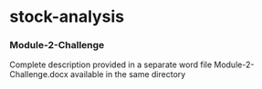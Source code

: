# stock-analysis
### Module-2-Challenge
Complete description provided in a separate word file Module-2-Challenge.docx available in the same directory
